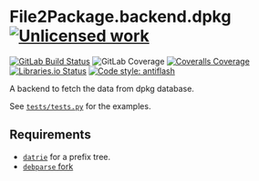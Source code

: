 File2Package.backend.dpkg [![Unlicensed work](https://raw.githubusercontent.com/unlicense/unlicense.org/master/static/favicon.png)](https://unlicense.org/)
=========================
[![GitLab Build Status](https://gitlab.com/File2Package.py/File2Package.backend.dpkg/badges/master/pipeline.svg)](https://gitlab.com/File2Package.py/File2Package.backend.dpkg/pipelines/master/latest)
![GitLab Coverage](https://gitlab.com/File2Package.py/File2Package.backend.dpkg/badges/master/coverage.svg)
[![Coveralls Coverage](https://img.shields.io/coveralls/KOLANICH/File2Package.backend.dpkg.svg)](https://coveralls.io/r/KOLANICH/File2Package.backend.dpkg)
[![Libraries.io Status](https://img.shields.io/librariesio/github/KOLANICH/File2Package.backend.dpkg.svg)](https://libraries.io/github/KOLANICH/File2Package.backend.dpkg)
[![Code style: antiflash](https://img.shields.io/badge/code%20style-antiflash-FFF.svg)](https://github.com/KOLANICH-tools/antiflash.py)

A backend to fetch the data from dpkg database.

See [`tests/tests.py`](./tests/tests.py) for the examples.

Requirements
------------
* [`datrie`](https://github.com/pytries/datrie) for a prefix tree.
* [`debparse` fork](https://github.com/KOLANICH/python-debparse)
